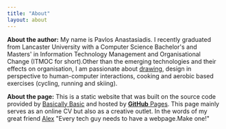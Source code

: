 ```yaml
---
title: "About"
layout: about
---
```


**About the author:**
My name is Pavlos Anastasiadis. I recently graduated from Lancaster University with a Computer Science Bachelor's and Masters' in Information Technology Management and Organisational Change (ITMOC for short).Other than the emerging technologies and their effects on organisation, I am passionate about [drawing](https://www.instagram.com/pav.anastasiadis/), design in perspective to human-computer interactions, cooking and aerobic based exercises (cycling, running and skiing).

**About the page:**
This is a static website that was built on the source code provided by [Basically Basic](https://github.com/mmistakes/jekyll-theme-basically-basic) and hosted by [**GitHub** Pages](https://pages.github.com/). This page mainly serves as an online CV but also as a creative outlet. In the words of my great friend [Alex](https://twitter.com/nderjung) "Every tech guy needs to have a webpage.Make one!"
